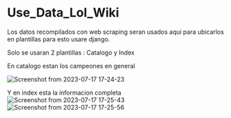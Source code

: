 # Use_Data_Lol_Wiki
Los datos recompilados con web scraping seran usados aqui para ubicarlos en plantillas para esto usare django.

Solo se usaran 2 plantillas : Catalogo y Index 

En catalogo estan los campeones en general

![Screenshot from 2023-07-17 17-24-23](https://github.com/CloruroDeSodio/Use_Data_Lol_Wiki/assets/106836515/8ea9acf9-9397-4a5f-b2e2-c08229838a7a)

Y en index esta la informacion completa
![Screenshot from 2023-07-17 17-25-43](https://github.com/CloruroDeSodio/Use_Data_Lol_Wiki/assets/106836515/38b8cfc3-edd7-4eae-a911-a332f20c9a81)
![Screenshot from 2023-07-17 17-25-56](https://github.com/CloruroDeSodio/Use_Data_Lol_Wiki/assets/106836515/b08d1d5a-d019-42d0-a883-63964cc70728)
